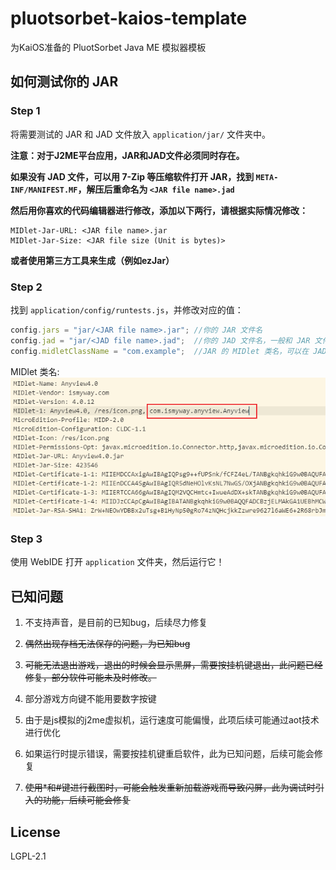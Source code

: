 # pluotsorbet-kaios-template
为KaiOS准备的 PluotSorbet Java ME 模拟器模板

## 如何测试你的 JAR

### Step 1

将需要测试的 JAR 和 JAD 文件放入 `application/jar/` 文件夹中。

**注意：对于J2ME平台应用，JAR和JAD文件必须同时存在。**

**如果没有 JAD 文件，可以用 7-Zip 等压缩软件打开 JAR，找到 `META-INF/MANIFEST.MF`，解压后重命名为 `<JAR file name>.jad`**

**然后用你喜欢的代码编辑器进行修改，添加以下两行，请根据实际情况修改：**

```
MIDlet-Jar-URL: <JAR file name>.jar
MIDlet-Jar-Size: <JAR file size (Unit is bytes)>
```

**或者使用第三方工具来生成（例如ezJar）**

### Step 2

找到 `application/config/runtests.js`，并修改对应的值：

```js
config.jars = "jar/<JAR file name>.jar"; //你的 JAR 文件名
config.jad = "jar/<JAD file name>.jad";  //你的 JAD 文件名，一般和 JAR 文件名相同
config.midletClassName = "com.example";  //JAR 的 MIDlet 类名，可以在 JAD 文件的 "MIDlet-1" 中找到，可以参考以下截图。
```

MIDlet 类名: ![](midlet.png)

### Step 3

使用 WebIDE 打开 `application` 文件夹，然后运行它！

## 已知问题

1. 不支持声音，是目前的已知bug，后续尽力修复

2. ~~偶然出现存档无法保存的问题，为已知bug~~

3. ~~可能无法退出游戏，退出的时候会显示黑屏，需要按挂机键退出，此问题已经修复，部分软件可能未及时修改。~~

4. 部分游戏方向键不能用要数字按键

5. 由于是js模拟的j2me虚拟机，运行速度可能偏慢，此项后续可能通过aot技术进行优化

6. 如果运行时提示错误，需要按挂机键重启软件，此为已知问题，后续可能会修复

7. ~~使用*和#键进行截图时，可能会触发重新加载游戏而导致闪屏，此为调试时引入的功能，后续可能会修复~~

## License

LGPL-2.1
